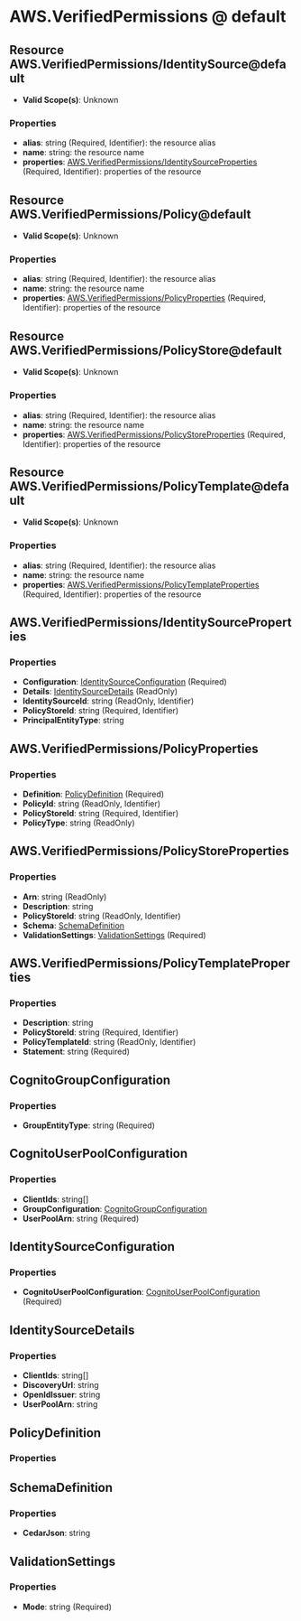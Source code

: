 # AWS.VerifiedPermissions @ default

## Resource AWS.VerifiedPermissions/IdentitySource@default
* **Valid Scope(s)**: Unknown
### Properties
* **alias**: string (Required, Identifier): the resource alias
* **name**: string: the resource name
* **properties**: [AWS.VerifiedPermissions/IdentitySourceProperties](#awsverifiedpermissionsidentitysourceproperties) (Required, Identifier): properties of the resource

## Resource AWS.VerifiedPermissions/Policy@default
* **Valid Scope(s)**: Unknown
### Properties
* **alias**: string (Required, Identifier): the resource alias
* **name**: string: the resource name
* **properties**: [AWS.VerifiedPermissions/PolicyProperties](#awsverifiedpermissionspolicyproperties) (Required, Identifier): properties of the resource

## Resource AWS.VerifiedPermissions/PolicyStore@default
* **Valid Scope(s)**: Unknown
### Properties
* **alias**: string (Required, Identifier): the resource alias
* **name**: string: the resource name
* **properties**: [AWS.VerifiedPermissions/PolicyStoreProperties](#awsverifiedpermissionspolicystoreproperties) (Required, Identifier): properties of the resource

## Resource AWS.VerifiedPermissions/PolicyTemplate@default
* **Valid Scope(s)**: Unknown
### Properties
* **alias**: string (Required, Identifier): the resource alias
* **name**: string: the resource name
* **properties**: [AWS.VerifiedPermissions/PolicyTemplateProperties](#awsverifiedpermissionspolicytemplateproperties) (Required, Identifier): properties of the resource

## AWS.VerifiedPermissions/IdentitySourceProperties
### Properties
* **Configuration**: [IdentitySourceConfiguration](#identitysourceconfiguration) (Required)
* **Details**: [IdentitySourceDetails](#identitysourcedetails) (ReadOnly)
* **IdentitySourceId**: string (ReadOnly, Identifier)
* **PolicyStoreId**: string (Required, Identifier)
* **PrincipalEntityType**: string

## AWS.VerifiedPermissions/PolicyProperties
### Properties
* **Definition**: [PolicyDefinition](#policydefinition) (Required)
* **PolicyId**: string (ReadOnly, Identifier)
* **PolicyStoreId**: string (Required, Identifier)
* **PolicyType**: string (ReadOnly)

## AWS.VerifiedPermissions/PolicyStoreProperties
### Properties
* **Arn**: string (ReadOnly)
* **Description**: string
* **PolicyStoreId**: string (ReadOnly, Identifier)
* **Schema**: [SchemaDefinition](#schemadefinition)
* **ValidationSettings**: [ValidationSettings](#validationsettings) (Required)

## AWS.VerifiedPermissions/PolicyTemplateProperties
### Properties
* **Description**: string
* **PolicyStoreId**: string (Required, Identifier)
* **PolicyTemplateId**: string (ReadOnly, Identifier)
* **Statement**: string (Required)

## CognitoGroupConfiguration
### Properties
* **GroupEntityType**: string (Required)

## CognitoUserPoolConfiguration
### Properties
* **ClientIds**: string[]
* **GroupConfiguration**: [CognitoGroupConfiguration](#cognitogroupconfiguration)
* **UserPoolArn**: string (Required)

## IdentitySourceConfiguration
### Properties
* **CognitoUserPoolConfiguration**: [CognitoUserPoolConfiguration](#cognitouserpoolconfiguration) (Required)

## IdentitySourceDetails
### Properties
* **ClientIds**: string[]
* **DiscoveryUrl**: string
* **OpenIdIssuer**: string
* **UserPoolArn**: string

## PolicyDefinition
### Properties

## SchemaDefinition
### Properties
* **CedarJson**: string

## ValidationSettings
### Properties
* **Mode**: string (Required)

